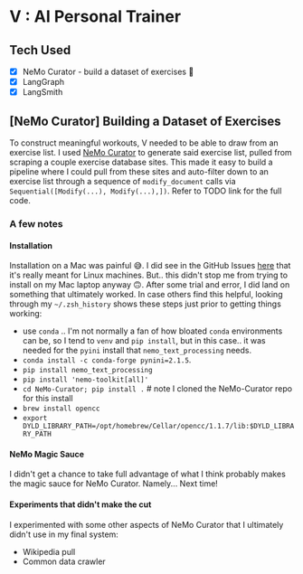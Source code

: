 # V : AI Personal Trainer

## Tech Used
- [x] NeMo Curator - build a dataset of exercises 💪
- [x] LangGraph
- [x] LangSmith

## [NeMo Curator] Building a Dataset of Exercises
To construct meaningful workouts, V needed to be able to draw from an exercise list. I used [NeMo Curator](https://github.com/NVIDIA/NeMo-Curator) to generate said exercise list, pulled from scraping a couple exercise database sites. This made it easy to build a pipeline where I could pull from these sites and auto-filter down to an exercise list through a sequence of `modify_document` calls via `Sequential([Modify(...), Modify(...),])`. Refer to TODO link for the full code.

### A few notes
#### Installation
Installation on a Mac was painful 😅. I did see in the GitHub Issues [here](https://github.com/NVIDIA/NeMo-Curator/issues/76#issuecomment-2135907968) that it's really meant for Linux machines. But.. this didn't stop me from trying to install on my Mac laptop anyway 🙃. After some trial and error, I did land on something that ultimately worked. In case others find this helpful, looking through my `~/.zsh_history` shows these steps just prior to getting things working: 
- use `conda` .. I'm not normally a fan of how bloated `conda` environments can be, so I tend to `venv` and `pip install`, but in this case.. it was needed for the `pyini` install that `nemo_text_processing` needs.
- `conda install -c conda-forge pynini=2.1.5`.
- `pip install nemo_text_processing`
- `pip install 'nemo-toolkit[all]'`
- `cd NeMo-Curator; pip install .` # note I cloned the NeMo-Curator repo for this install
- `brew install opencc`
- `export DYLD_LIBRARY_PATH=/opt/homebrew/Cellar/opencc/1.1.7/lib:$DYLD_LIBRARY_PATH`
#### NeMo Magic Sauce
I didn't get a chance to take full advantage of what I think probably makes the magic sauce for NeMo Curator. Namely... Next time!
#### Experiments that didn't make the cut
I experimented with some other aspects of NeMo Curator that I ultimately didn't use in my final system:
- Wikipedia pull
- Common data crawler

